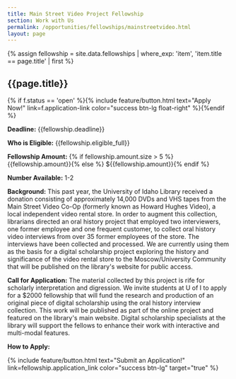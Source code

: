 ```yaml
---
title: Main Street Video Project Fellowship
section: Work with Us
permalink: /opportunities/fellowships/mainstreetvideo.html
layout: page
---
```

{% assign fellowship = site.data.fellowships | where_exp: 'item', 'item.title == page.title' | first %}

## {{page.title}}

{% if f.status == 'open' %}{% include feature/button.html text="Apply Now!" link=f.application-link color="success btn-lg float-right" %}{%endif %}

**Deadline:** {{fellowship.deadline}}

**Who is Eligible:** {{fellowship.eligible_full}}

**Fellowship Amount:** {% if fellowship.amount.size > 5 %} {{fellowship.amount}}{% else %} ${{fellowship.amount}}{% endif %}

**Number Available:** 1-2

**Background:** This past year, the University of Idaho Library received a donation consisting of approximately 14,000 DVDs and VHS tapes from the Main Street Video Co-Op (formerly known as Howard Hughes Video), a local independent video rental store. In order to augment this collection, librarians directed an oral history project that employed two interviewers, one former employee and one frequent customer, to collect oral history video interviews from over 35 former employees of the store. The interviews have been collected and processed. We are currently using them as the basis for a digital scholarship project exploring the history and significance of the video rental store to the Moscow/University Community that will be published on the library's website for public access.  

**Call for Application:** The material collected by this project is rife for scholarly interpretation and digression. We invite students at U of I to apply for a $2000 fellowship that will fund the research and production of an original piece of digital scholarship using the oral history interview collection. This work will be published as part of the online project and featured on the library's main website. Digital scholarship specialists at the library will support the fellows to enhance their work with interactive and multi-modal features. 

**How to Apply:** 

{% include feature/button.html text="Submit an Application!" link=fellowship.application_link color="success btn-lg" target="true" %}
